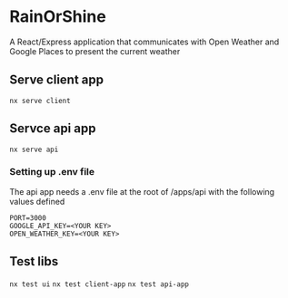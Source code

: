 # RainOrShine
A React/Express application that communicates with Open Weather and Google Places to present
the current weather

## Serve client app
`nx serve client`

## Servce api app
`nx serve api`

### Setting up .env file
The api app needs a .env file at the root of /apps/api with the following values defined
```
PORT=3000
GOOGLE_API_KEY=<YOUR KEY>
OPEN_WEATHER_KEY=<YOUR KEY>
```

## Test libs
`nx test ui`
`nx test client-app`
`nx test api-app`
